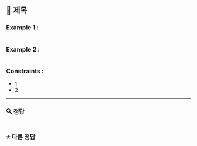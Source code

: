 ## 📝 제목

### Example 1 :

```text

```

### Example 2 :

```text

```

### Constraints :

- 1
- 2

---

### 🔍 정답

```java

```


### ⭐ 다른 정답

```java

```